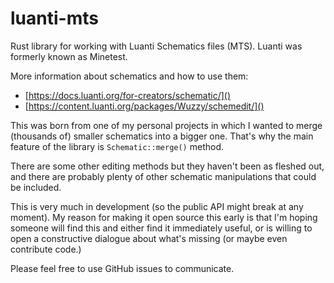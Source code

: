 # luanti-mts

Rust library for working with Luanti Schematics files (MTS). Luanti was
formerly known as Minetest.

More information about schematics and how to use them:

* [https://docs.luanti.org/for-creators/schematic/]()
* [https://content.luanti.org/packages/Wuzzy/schemedit/]()

This was born from one of my personal projects in which I wanted to merge
(thousands of) smaller schematics into a bigger one. That's why the main
feature of the library is `Schematic::merge()` method.

There are some other editing methods but they haven't been as fleshed out, and
there are probably plenty of other schematic manipulations that could be
included.

This is very much in development (so the public API might break at any moment).
My reason for making it open source this early is that I'm hoping someone will
find this and either find it immediately useful, or is willing to open a
constructive dialogue about what's missing (or maybe even contribute code.)

Please feel free to use GitHub issues to communicate.

